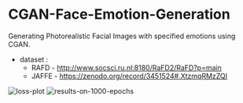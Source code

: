 # CGAN-Face-Emotion-Generation
Generating Photorealistic Facial Images with specified emotions using CGAN.

- dataset : 
  - RAFD - http://www.socsci.ru.nl:8180/RaFD2/RaFD?p=main
  - JAFFE - https://zenodo.org/record/3451524#.XtzmqRMzZQI


![loss-plot](https://raw.githubusercontent.com/dikshantsagar/CGAN-Face-Emotion-Generation/master/1000-plot.png?token=AHRBHFVEQM5MU7X2XTXPZGS64YRUA)
![results-on-1000-epochs](https://raw.githubusercontent.com/dikshantsagar/CGAN-Face-Emotion-Generation/master/Screenshot%202020-06-05%20at%209.33.30%20AM.png?token=AHRBHFVOA34HFY6YI7XZUHK64YRHM)
